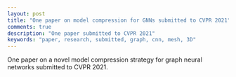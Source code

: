 ```yaml
---
layout: post
title: "One paper on model compression for GNNs submitted to CVPR 2021"
comments: true
description: "One paper submitted to CVPR 2021"
keywords: "paper, research, submitted, graph, cnn, mesh, 3D"
---
```


One paper on a novel model compression strategy for graph neural networks submitted to CVPR 2021.